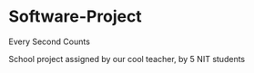 # Software-Project
Every Second Counts

School project assigned by our cool teacher, by 5 NIT students 
